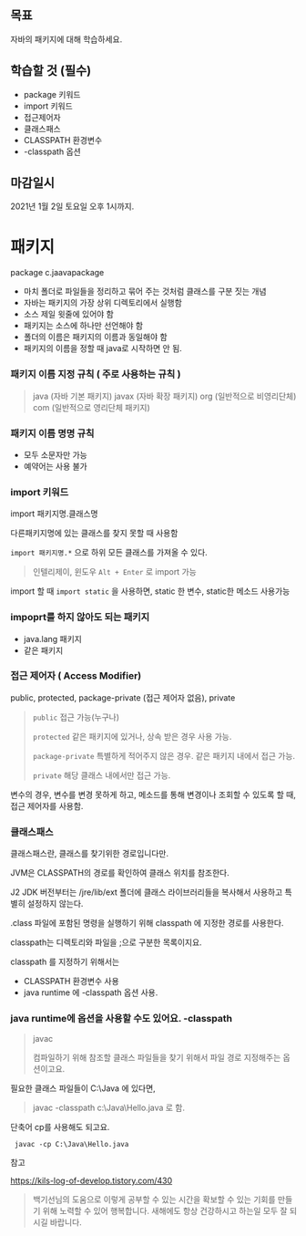 ## 목표

자바의 패키지에 대해 학습하세요.

## 학습할 것 (필수)

- package 키워드
- import 키워드
- 접근제어자
- 클래스패스
- CLASSPATH 환경변수
- -classpath 옵션

## 마감일시

2021년 1월 2일 토요일 오후 1시까지.

# 패키지

package c.jaavapackage

- 마치 폴더로 파일들을 정리하고 묶어 주는 것처럼 클래스를 구분 짓는 개념
- 자바는 패키지의 가장 상위 디렉토리에서 실행함
- 소스 제일 윗줄에 있어야 함
- 패키지는 소스에 하나만 선언해야 함
- 폴더의 이름은 패키지의 이름과 동일해야 함
- 패키지의 이름을 정할 때 java로 시작하면 안 됨. 

### 패키지 이름 지정 규칙 ( 주로 사용하는 규칙 )

> java  (자바 기본 패키지)
> javax (자바 확장 패키지)
> org (일반적으로 비영리단체)
> com (일반적으로 영리단체 패키지)

### 패키지 이름 명명 규칙

- 모두 소문자만 가능
- 예약어는 사용 불가 

### import 키워드

import 패키지명.클래스명

다른패키지명에 있는 클래스를 찾지 못할 때 사용함

`import 패키지명.*` 으로 하위 모든 클래스를 가져올 수 있다.

> 인텔리제이, 윈도우 `Alt + Enter` 로 import 가능

import 할 때 `import static` 을 사용하면, static 한 변수, static한 메소드 사용가능

### impoprt를 하지 않아도 되는 패키지

- java.lang 패키지
- 같은 패키지

### 접근 제어자 ( Access Modifier)

public, protected, package-private (접근 제어자 없음), private 

> `public`  접근 가능(누구나)
>
> `protected` 같은 패키지에 있거나, 상속 받은 경우 사용 가능.
>
> `package-private` 특별하게 적어주지 않은 경우. 같은 패키지 내에서 접근 가능.
>
> `private` 해당 클래스 내에서만 접근 가능.

변수의 경우, 변수를 변경 못하게 하고, 메소드를 통해 변경이나 조회할 수 있도록 할 때, 접근 제어자를 사용함.

### 클래스패스

클래스패스란, 클래스를 찾기위한 경로입니다만.

JVM은 CLASSPATH의 경로를 확인하여 클래스 위치를 참조한다.

J2 JDK 버전부터는 /jre/lib/ext 폴더에 클래스 라이브러리들을 복사해서 사용하고 특별히 설정하지 않는다.

.class 파일에 포함된 명령을 실행하기 위해 classpath 에 지정한 경로를 사용한다.

classpath는 디렉토리와 파일을 ;으로 구분한 목록이지요.

classpath 를 지정하기 위해서는

- CLASSPATH 환경변수 사용
- java runtime 에 -classpath 옵션 사용.

### java runtime에 옵션을 사용할 수도 있어요.  -classpath

> javac <options> <source files>
>
> 컴파일하기 위해 참조할 클래스 파일들을 찾기 위해서 파일 경로 지정해주는 옵션이고요.

필요한 클래스 파일들이 C:\Java 에 있다면,

> javac -classpath c:\Java\Hello.java 로 함.

단축어 cp를 사용해도 되고요.

` javac -cp C:\Java\Hello.java`



참고 

https://kils-log-of-develop.tistory.com/430



>  백기선님의 도움으로 이렇게 공부할 수 있는 시간을 확보할 수 있는 기회를 만들기 위해 노력할 수 있어 행복합니다. 새해에도 항상 건강하시고 하는일 모두 잘 되시길 바랍니다.  
